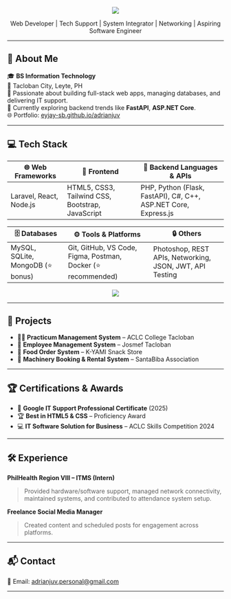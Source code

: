 <p align="center">
  <img src="https://capsule-render.vercel.app/api?type=rect&color=080f9c&height=190&section=header&text=Welcome%20to%20Adrian%20Juv's%20Dev%20Space%20👨‍💻&fontColor=ffffff&fontSize=30&animation=fadeIn" />
</p>
<p align="center">
  Web Developer | Tech Support | System Integrator | Networking | Aspiring Software Engineer
</p>

---

## 📌 About Me

🎓 **BS Information Technology**  
📍 Tacloban City, Leyte, PH  
💬 Passionate about building full-stack web apps, managing databases, and delivering IT support.  
🌱 Currently exploring backend trends like **FastAPI**, **ASP.NET Core**.  
🌐 Portfolio: [eyjay-sb.github.io/adrianjuv](https://eyjay-sb.github.io/adrianjuv)

---

## 💻 Tech Stack

| 🌐 Web Frameworks  | 🎨 Frontend        | 🔧 Backend Languages & APIs |
|-------------------|-------------------|-----------------------------|
| Laravel, React, Node.js | HTML5, CSS3, Tailwind CSS, Bootstrap, JavaScript | PHP, Python (Flask, FastAPI), C#, C++, ASP.NET Core, Express.js |

| 🗄️ Databases       | ⚙️ Tools & Platforms            | 🔒 Others |
|--------------------|-------------------------------|-----------|
| MySQL, SQLite, MongoDB (⭐ bonus) | Git, GitHub, VS Code, Figma, Postman, Docker (⭐ recommended) | Photoshop, REST APIs, Networking, JSON, JWT, API Testing |

<p align="center">
  <img src="https://skillicons.dev/icons?i=laravel,react,nodejs,php,python,cs,cpp,html,css,js,tailwind,bootstrap,mysql,mongodb,sqlite,git,github,docker,postman,vscode,figma,photoshop" />
</p>

---

## 💼 Projects

- 👨‍🎓 **Practicum Management System** – ACLC College Tacloban  
- 🧾 **Employee Management System** – Josmef Tacloban  
- 🍔 **Food Order System** – K-YAMI Snack Store  
- 🚜 **Machinery Booking & Rental System** – SantaBiba Association

---


## 🏆 Certifications & Awards

- 🥇 **Google IT Support Professional Certificate** (2025)  
- 🏆 **Best in HTML5 & CSS** – Proficiency Award  
- 💻 **IT Software Solution for Business** – ACLC Skills Competition 2024

---

## 🛠️ Experience

**PhilHealth Region VIII – ITMS (Intern)**  
> Provided hardware/software support, managed network connectivity, maintained systems, and contributed to attendance system setup.

**Freelance Social Media Manager**  
> Created content and scheduled posts for engagement across platforms.

---

## 📬 Contact

📧 Email: [adrianjuv.personal@gmail.com](mailto:adrianjuv.personal@gmail.com)  

---

